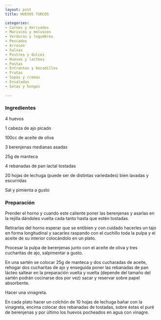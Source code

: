 ```yaml
---
layout: post
title: HUEVOS TURCOS

categories:
- Carnes y derivados
- Mariscos y moluscos
- Verduras y legumbres
- Pescados
- Arroces
- Salsas
- Postres y dulces
- Huevos y lacteos
- Pastas
- Entrantes y bocadillos
- Frutas
- Sopas y cremas
- Ensaladas
- Setas y hongos
 
---
```

<h3>Ingredientes</h3>
4 huevos

1 cabeza de ajo picado

100cc de aceite de oliva

3 berenjenas medianas asadas

25g de manteca

4 rebanadas de pan lactal tostadas

20 hojas de lechuga (puede ser de distintas variedades) bien lavadas y escurridas

Sal y pimienta a gusto

<h3>Preparación</h3>
Prender el horno y cuando este caliente poner las berenjenas y asarlas en la rejilla dándoles vuelta cada tanto hasta que estén tostadas.

Retirarlas del horno esperar que se entibien y con cuidado hacerles un tajo en forma longitudinal y sacarles raspando con el cuchillo toda la pulpa y el aceite de su interior colocándolo en un plato.

Procesar la pulpa de berenjenas junto con el aceite de oliva y tres cucharitas de ajo, salpimentar a gusto.

En una sartén se colocar 25g de manteca y dos cucharadas de aceite, rehogar dos cucharitas de ajo y enseguida poner las rebanadas de pan lácteo saltear en la preparación vuelta y vuelta (depende del tamaño del sartén podrán cocinarse dos por vez) sacar y reservar sobre papel absorbente.

Hacer una vinagreta.

En cada plato hacer un colchón de 10 hojas de lechuga bañar con la vinagreta, encima colocar dos rebanadas de tostadas, sobre éstas el puré de berenjenas y por último los huevos pocheados en agua con vinagre.

